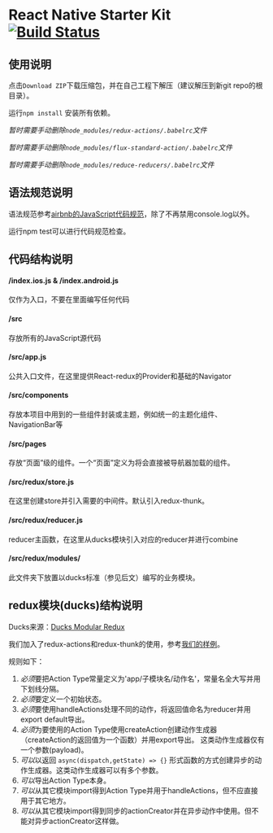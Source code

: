 React Native Starter Kit [![Build Status](https://travis-ci.org/reactnativecn/react-native-starter-kit.svg)](https://travis-ci.org/reactnativecn/react-native-starter-kit) 
===========

## 使用说明

点击`Download ZIP`下载压缩包，并在自己工程下解压（建议解压到新git repo的根目录）。

运行`npm install` 安装所有依赖。

_暂时需要手动删除`node_modules/redux-actions/.babelrc`文件_

_暂时需要手动删除`node_modules/flux-standard-action/.babelrc`文件_

_暂时需要手动删除`node_modules/reduce-reducers/.babelrc`文件_
 
## 语法规范说明

语法规范参考[airbnb的JavaScript代码规范](https://github.com/airbnb/javascript)，除了不再禁用console.log以外。

运行npm test可以进行代码规范检查。

## 代码结构说明

#### /index.ios.js & /index.android.js

仅作为入口，不要在里面编写任何代码

#### /src

存放所有的JavaScript源代码

#### /src/app.js

公共入口文件，在这里提供React-redux的Provider和基础的Navigator

#### /src/components

存放本项目中用到的一些组件封装或主题，例如统一的主题化组件、NavigationBar等

#### /src/pages

存放“页面”级的组件。一个“页面”定义为将会直接被导航器加载的组件。

#### /src/redux/store.js

在这里创建store并引入需要的中间件。默认引入redux-thunk。

#### /src/redux/reducer.js

reducer主函数，在这里从ducks模块引入对应的reducer并进行combine

#### /src/redux/modules/

此文件夹下放置以ducks标准（参见后文）编写的业务模块。

## redux模块(ducks)结构说明

Ducks来源：[Ducks Modular Redux](https://github.com/erikras/ducks-modular-redux)

我们加入了redux-actions和redux-thunk的使用，参考[我们的样例](src/redux/modules/session.js)。

规则如下：

1. *必须*要把Action Type常量定义为'app/子模块名/动作名'，常量名全大写并用下划线分隔。
2. *必须*要定义一个初始状态。
3. *必须*要使用handleActions处理不同的动作，将返回值命名为reducer并用export default导出。
4. *必须*为要使用的Action Type使用createAction创建动作生成器（createAction的返回值为一个函数）并用export导出。
这类动作生成器仅有一个参数(payload)。
5. *可以*以返回 `async(dispatch,getState) => {}` 形式函数的方式创建异步的动作生成器。这类动作生成器可以有多个参数。
6. *可以*导出Action Type本身。
7. *可以*从其它模块import得到Action Type并用于handleActions，但不应直接用于其它地方。
8. *可以*从其它模块import得到同步的actionCreator并在异步动作中使用。但不能对异步actionCreator这样做。

